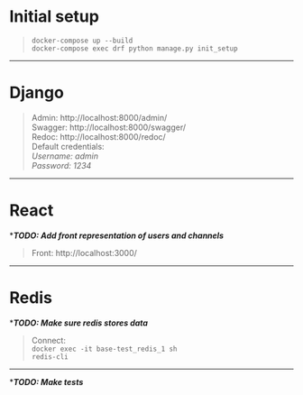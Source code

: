 # Initial setup

>`docker-compose up --build`<br>
`docker-compose exec drf python manage.py init_setup`
<hr>

# Django
>Admin: http://localhost:8000/admin/ <br>
Swagger: http://localhost:8000/swagger/ <br>
Redoc: http://localhost:8000/redoc/ <br>
Default credentials: <br>
*Username: admin* <br>
*Password: 1234* <br>
<hr>

# React
****TODO: Add front representation of users and channels***
>Front: http://localhost:3000/ <br>
<hr>

# Redis
****TODO: Make sure redis stores data***
>Connect: <br>
`docker exec -it base-test_redis_1 sh` <br>
`redis-cli`
<hr>

****TODO: Make tests***
